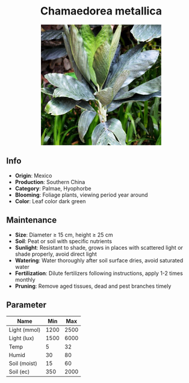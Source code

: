 <h1 align='center'>Chamaedorea metallica</h1>
<p align="center">
    <img 
        align='center'
        width='320'
        src="../images/chamaedorea metallica.png" 
        alt='Chamaedorea metallica' />
</p>

## Info

 - **Origin**: Mexico
 - **Production**: Southern China
 - **Category**: Palmae, Hyophorbe
 - **Blooming**: Foliage plants, viewing period year around
 - **Color**: Leaf color dark green

## Maintenance

 - **Size**: Diameter ≥ 15 cm, height ≥ 25 cm
 - **Soil**: Peat or soil with specific nutrients
 - **Sunlight**: Resistant to shade, grows in places with scattered light or shade properly, avoid direct light
 - **Watering**: Water thoroughly after soil surface dries, avoid saturated water
 - **Fertilization**: Dilute fertilizers following instructions, apply 1-2 times monthly
 - **Pruning**: Remove aged tissues, dead and pest branches timely

## Parameter

| Name         | Min  | Max   |
|--------------|------|-------|
| Light (mmol) | 1200 | 2500  |
| Light (lux)  | 1500 | 6000 |
| Temp         | 5    | 32    |
| Humid        | 30   | 80    |
| Soil (moist) | 15   | 60    |
| Soil (ec)    | 350  | 2000  |